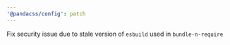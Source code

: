 ```yaml
---
'@pandacss/config': patch
---
```


Fix security issue due to stale version of `esbuild` used in `bundle-n-require`

